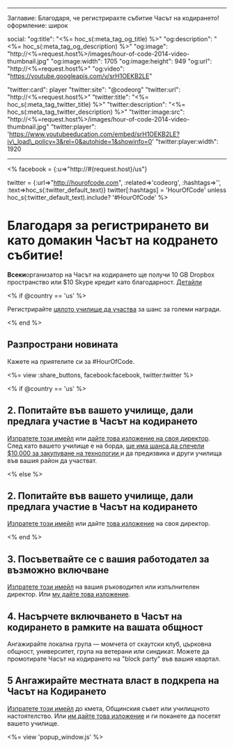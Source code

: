 * * *

Заглавие: Благодаря, че регистрирахте събитие Часът на кодирането! оформление: широк

social: "og:title": "<%= hoc\_s(:meta\_tag\_og\_title) %>" "og:description": "<%= hoc\_s(:meta\_tag\_og\_description) %>" "og:image": "http://<%=request.host%>/images/hour-of-code-2014-video-thumbnail.jpg" "og:image:width": 1705 "og:image:height": 949 "og:url": "http://<%=request.host%>" "og:video": "https://youtube.googleapis.com/v/srH1OEKB2LE"

"twitter:card": player "twitter:site": "@codeorg" "twitter:url": "http://<%=request.host%>" "twitter:title": "<%= hoc\_s(:meta\_tag\_twitter\_title) %>" "twitter:description": "<%= hoc\_s(:meta\_tag\_twitter\_description) %>" "twitter:image:src": "http://<%=request.host%>/images/hour-of-code-2014-video-thumbnail.jpg" "twitter:player": 'https://www.youtubeeducation.com/embed/srH1OEKB2LE?iv\_load\_policy=3&rel=0&autohide=1&showinfo=0' "twitter:player:width": 1920

* * *

<% facebook = {:u=>"http://#{request.host}/us"}

twitter = {:url=>"http://hourofcode.com", :related=>'codeorg', :hashtags=>'', :text=>hoc\_s(:twitter\_default\_text)} twitter[:hashtags] = 'HourOfCode' unless hoc\_s(:twitter\_default\_text).include? '#HourOfCode' %>

# Благодаря за регистрирането ви като домакин Часът на кодрането събитие!

**Всеки**организатор на Часът на кодирането ще получи 10 GB Dropbox пространство или $10 Skype кредит като благодарност. [ Детайли](/prizes)

<% if @country == 'us' %>

Регистрирайте [ цялото училище да участва](/us/prizes) за шанс за големи награди.

<% end %>

## Разпространи новината

Кажете на приятелите си за #HourOfCode.

<%= view :share_buttons, facebook:facebook, twitter:twitter %>

<% if @country == 'us' %>

## 2. Попитайте във вашето училище, дали предлага участие в Часът на кодирането

[ Изпратете този имейл](/resources#email) или [ дайте това изложение на своя директор](/files/schools-handout.pdf). След като вашето училище е на борда, [ ще има шанса да спечели $10,000 за закупуване на технологии ](/prizes) и да предизвика и други училища във вашия район да участват.

<% else %>

## 2. Попитайте във вашето училище, дали предлага участие в Часът на кодирането

[ Изпратете този имейл](/resources#email) или дайте [ това изложение](/files/schools-handout.pdf) на своя директор.

<% end %>

## 3. Посъветвайте се с вашия работодател за възможно включване

[ Изпратете този имейл](/resources#email) на вашия ръководител или изпълнителен директор. Или [ му дайте това изложение](/resources/hoc-one-pager.pdf).

## 4. Насърчете включването в Часът на кодирането в рамките на вашата общност

Ангажирайте локална група — момчета от скаутски клуб, църковна общност, университет, група на ветерани или синдикат. Можете да промотирате Часът на кодирането на "block party" във вашия квартал.

## 5 Ангажирайте местната власт в подкрепа на Часът на Кодирането

[ Изпратете този имейл](/resources#politicians) до кмета, Общинския съвет или училищното настоятелство. Или [ им дайте това изложение](/resources/hoc-one-pager.pdf) и ги поканете да посетят вашето училище.

<%= view 'popup_window.js' %>